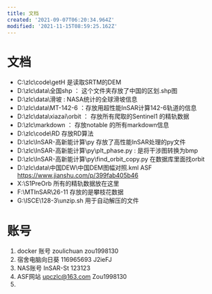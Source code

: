```yaml
---
title: 文档
created: '2021-09-07T06:20:34.964Z'
modified: '2021-11-15T08:59:25.162Z'
---
```


# 文档
- C:\zlc\code\getH 是读取SRTM的DEM
- D:\zlc\data\全国shp ： 这个文件夹存放了中国的区划.shp图
- D:\zlc\data\滑坡 : NASA统计的全球滑坡信息
- D:\zlc\data\MT-142-6 ：存放用超性能InSAR计算142-6轨道的信息
- D:\zlc\data\xiazai\orbit ： 存放所有爬取的Sentinel1 的精轨数据
- D:\zlc\markdown ： 存放notable 的所有markdown信息
- D:\zlc\code\RD 存放RD算法
- D:\zlc\InSAR-高新能计算\py 存放了高性能InSAR处理的py文件
- D:\zlc\InSAR-高新能计算\py\plt_phase.py : 是将干涉图转换为bmp
- D:\zlc\InSAR-高新能计算\py\find_orbit_copy.py 在数据库里面找orbit
- D:\zlc\data\中国DEW\中国DEM图幅对照.kml ASF  https://www.jianshu.com/p/399fab405b46
- X:\S1PreOrb 所有的精轨数据放在这里
- F:\MTInSAR\26-11 存放的是攀枝花数据
- G:\ISCE\128-3\unzip.sh 用于自动解压的文件


# 账号
1. docker 账号 zoulichuan zou1998130
2. 宿舍电脑向日葵 116965693 J2ieFJ
3. NAS账号 InSAR-St 123123
4. ASF网站 upczlc@163.com Zou1998130
5. 



